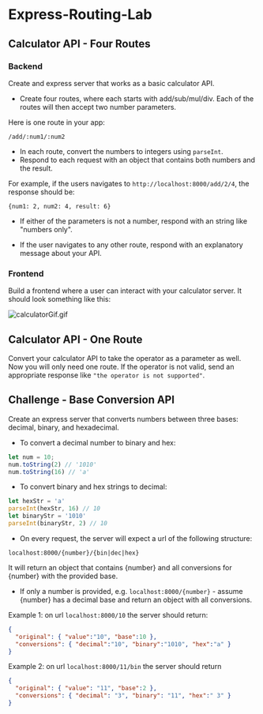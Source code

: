 # Express-Routing-Lab

## Calculator API - Four Routes

### Backend

Create and express server that works as a basic calculator API.

* Create four routes, where each starts with add/sub/mul/div. Each of the routes will then accept two number parameters.

Here is one route in your app:

`/add/:num1/:num2`

* In each route, convert the numbers to integers using `parseInt`.
* Respond to each request with an object that contains both numbers and the result.

For example, if the users navigates to `http://localhost:8000/add/2/4`, the response should be:

`{num1: 2, num2: 4, result: 6}`

* If either of the parameters is not a number, respond with an string like "numbers only".

* If the user navigates to any other route, respond with an explanatory message about your API.

### Frontend

Build a frontend where a user can interact with your calculator server.  It should look something like this:

![calculatorGif.gif](./calculatorGif.gif)

## Calculator API - One Route

Convert your calculator API to take the operator as a parameter as well. Now you will only need one route. If the operator is not valid, send an appropriate response like `"the operator is not supported"`.


## Challenge - Base Conversion API

Create an express server that converts numbers between three bases: decimal, binary, and hexadecimal.

* To convert a decimal number to binary and hex:

```js
let num = 10;
num.toString(2) // '1010'
num.toString(16) // 'a'
```

* To convert binary and hex strings to decimal:

```js
let hexStr = 'a'
parseInt(hexStr, 16) // 10
let binaryStr = '1010'
parseInt(binaryStr, 2) // 10
```

* On every request, the server will expect a url of the following structure:

`localhost:8000/{number}/{bin|dec|hex}`

It will return an object that contains {number} and all conversions for {number} with the provided base.

* If only a number is provided, e.g. `localhost:8000/{number}` - assume {number} has a decimal base and return an object with all conversions.

Example 1: on url `localhost:8000/10` the server should return:

```json
{
  "original": { "value":"10", "base":10 },
  "conversions": { "decimal":"10", "binary":"1010", "hex":"a" }
}
```

Example 2: on url `localhost:8000/11/bin` the server should return

```json
{
  "original": { "value": "11", "base":2 },
  "conversions": { "decimal": "3", "binary": "11", "hex":" 3" }
}
```
